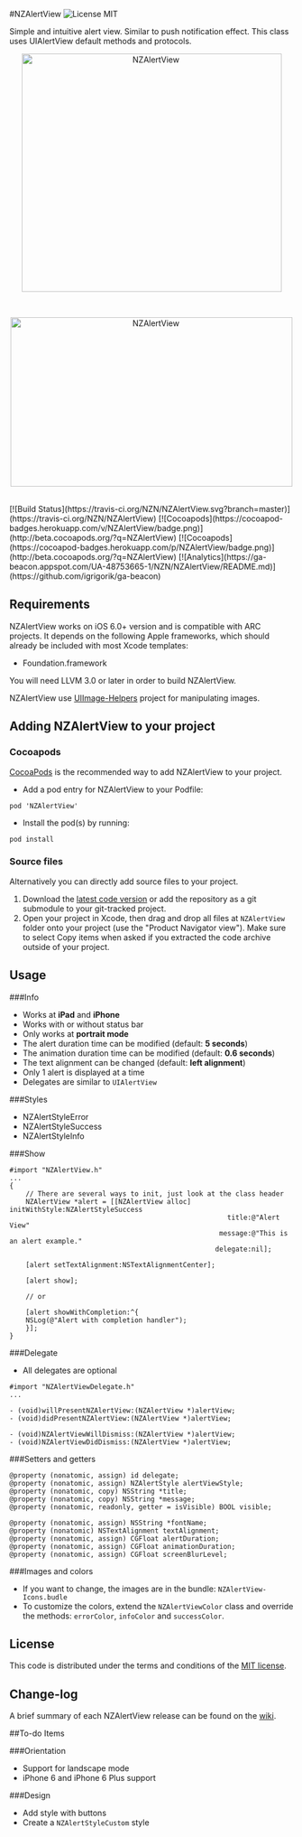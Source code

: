 #NZAlertView ![License MIT](https://go-shields.herokuapp.com/license-MIT-blue.png)

Simple and intuitive alert view. Similar to push notification effect.
This class uses UIAlertView default methods and protocols.

<p align="center">
  <img src="http://s22.postimg.org/sfgwg4ixd/NZAlert_View.png" alt="NZAlertView" title="NZAlertView" width="461" height="422">
</p>
<br/>
<p align="center">
  <a href="http://youtu.be/FCZKKN5W9Cc"><img src="http://s10.postimg.org/9n918glqh/NZAlert_View.png" alt="NZAlertView" title="NZAlertView" width="500" height="300"></a>
</p>
<br/>
[![Build Status](https://travis-ci.org/NZN/NZAlertView.svg?branch=master)](https://travis-ci.org/NZN/NZAlertView)
[![Cocoapods](https://cocoapod-badges.herokuapp.com/v/NZAlertView/badge.png)](http://beta.cocoapods.org/?q=NZAlertView)
[![Cocoapods](https://cocoapod-badges.herokuapp.com/p/NZAlertView/badge.png)](http://beta.cocoapods.org/?q=NZAlertView)
[![Analytics](https://ga-beacon.appspot.com/UA-48753665-1/NZN/NZAlertView/README.md)](https://github.com/igrigorik/ga-beacon)

## Requirements

NZAlertView works on iOS 6.0+ version and is compatible with ARC projects. It depends on the following Apple frameworks, which should already be included with most Xcode templates:

* Foundation.framework

You will need LLVM 3.0 or later in order to build NZAlertView.

NZAlertView use [UIImage-Helpers](https://github.com/NZN/UIImage-Helpers) project for manipulating images.

## Adding NZAlertView to your project

### Cocoapods

[CocoaPods](http://cocoapods.org) is the recommended way to add NZAlertView to your project.

* Add a pod entry for NZAlertView to your Podfile:

```
pod 'NZAlertView'
```

* Install the pod(s) by running:

```
pod install
```

### Source files

Alternatively you can directly add source files to your project.

1. Download the [latest code version](https://github.com/NZN/NZAlertView/archive/master.zip) or add the repository as a git submodule to your git-tracked project.
2. Open your project in Xcode, then drag and drop all files at `NZAlertView` folder onto your project (use the "Product Navigator view"). Make sure to select Copy items when asked if you extracted the code archive outside of your project.

## Usage

###Info

* Works at __iPad__ and __iPhone__
* Works with or without status bar 
* Only works at __portrait mode__
* The alert duration time can be modified (default: __5 seconds__)
* The animation duration time can be modified (default: __0.6 seconds__)
* The text alignment can be changed (default: __left alignment__)
* Only 1 alert is displayed at a time
* Delegates are similar to `UIAlertView`


###Styles

* NZAlertStyleError
* NZAlertStyleSuccess
* NZAlertStyleInfo

###Show

```objc
#import "NZAlertView.h"
...
{
    // There are several ways to init, just look at the class header
    NZAlertView *alert = [[NZAlertView alloc] initWithStyle:NZAlertStyleSuccess
                                                      title:@"Alert View"
                                                    message:@"This is an alert example."
                                                   delegate:nil];
                                                   
    [alert setTextAlignment:NSTextAlignmentCenter];

	[alert show];      
	
	// or
	
	[alert showWithCompletion:^{
    NSLog(@"Alert with completion handler");
	}];                                            
}

```

###Delegate

* All delegates are optional

```objc
#import "NZAlertViewDelegate.h"
...

- (void)willPresentNZAlertView:(NZAlertView *)alertView;
- (void)didPresentNZAlertView:(NZAlertView *)alertView;

- (void)NZAlertViewWillDismiss:(NZAlertView *)alertView;
- (void)NZAlertViewDidDismiss:(NZAlertView *)alertView;

```

###Setters and getters

```objc
@property (nonatomic, assign) id delegate;
@property (nonatomic, assign) NZAlertStyle alertViewStyle;
@property (nonatomic, copy) NSString *title;
@property (nonatomic, copy) NSString *message;
@property (nonatomic, readonly, getter = isVisible) BOOL visible;

@property (nonatomic, assign) NSString *fontName;
@property (nonatomic) NSTextAlignment textAlignment;
@property (nonatomic, assign) CGFloat alertDuration;
@property (nonatomic, assign) CGFloat animationDuration;
@property (nonatomic, assign) CGFloat screenBlurLevel;
```

###Images and colors

* If you want to change, the images are in the bundle: `NZAlertView-Icons.budle`
* To customize the colors, extend the `NZAlertViewColor` class and override the methods: `errorColor`, `infoColor` and `successColor`.

## License

This code is distributed under the terms and conditions of the [MIT license](LICENSE).

## Change-log

A brief summary of each NZAlertView release can be found on the [wiki](https://github.com/NZN/NZAlertView/wiki/Change-log).


##To-do Items

###Orientation

- Support for landscape mode
- iPhone 6 and iPhone 6 Plus support

###Design

- Add style with buttons
- Create a `NZAlertStyleCustom` style
